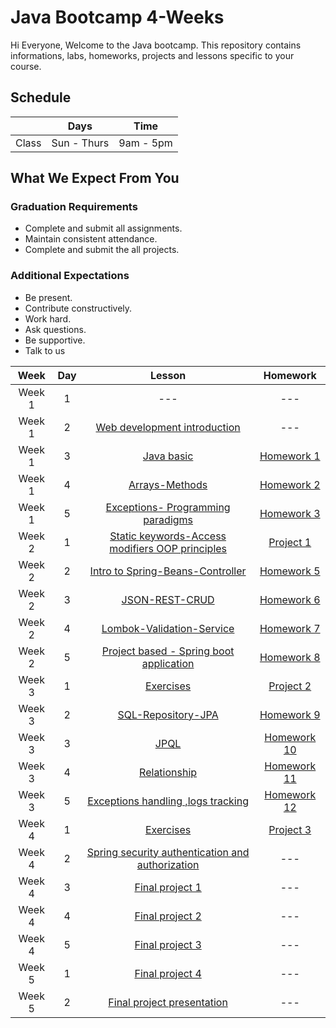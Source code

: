 
# Java Bootcamp 4-Weeks 
Hi Everyone, Welcome to the Java bootcamp. This repository contains informations, labs, homeworks, projects and lessons specific to your course.

## Schedule
|  | Days | Time |
| --- | ------------- | ------------- |
| Class | Sun - Thurs  | 9am - 5pm  |


## What We Expect From You
### Graduation Requirements
* Complete and submit all assignments.
* Maintain consistent attendance.
* Complete and submit the all projects.
### Additional Expectations
* Be present.
* Contribute constructively.
* Work hard.
* Ask questions.
* Be supportive.
* Talk to us

| Week   | Day | Lesson | Homework |
|:-----:|:---:|:------:|:------:|
| Week 1| 1   |---|--- |
| Week 1| 2   |[Web development introduction](https://github.com/Tuwaiq-Java/Week-01-Day-01)|--- |
| Week 1| 3   |[Java basic](https://github.com/Tuwaiq-Java/Week-01-Day-02)|[Homework 1](https://github.com/Tuwaiq-Java/Week-01-day-02-hw)|
| Week 1| 4   |[Arrays-Methods](https://github.com/Tuwaiq-Java/Week-01-Day-03)|[Homework 2](https://github.com/Tuwaiq-Java/Week-01-day-03-hw)|
| Week 1| 5   |[Exceptions- Programming paradigms ](https://github.com/Tuwaiq-Java/Week-01-Day-04)|[Homework 3](https://github.com/Tuwaiq-Java/week-01-day-04-hw)|
| Week 2| 1   |[Static keywords-Access modifiers  OOP principles](https://github.com/Tuwaiq-Java/Week-01-Day-05) | [Project 1](https://github.com/Tuwaiq-Java/week-01-day-05-hw)|
| Week 2| 2   |[Intro to Spring-Beans-Controller](https://github.com/Tuwaiq-Java/Week-02-Day-01)| [Homework 5](https://github.com/Tuwaiq-Java/week-02-day-01-hw)|
| Week 2| 3   |[JSON-REST-CRUD](https://github.com/Tuwaiq-Java/Week-02-Day-02)| [Homework 6](https://github.com/Tuwaiq-Java/week-02-day-02-hw)|
| Week 2| 4   |[Lombok-Validation-Service](https://github.com/Tuwaiq-Java/Week-02-Day-03)| [Homework 7](https://github.com/Tuwaiq-Java/week_02_day-03_hw)|
| Week 2| 5   |[Project based - Spring boot application](https://github.com/Tuwaiq-Java/Week-02-Day-04)| [Homework 8](https://github.com/Tuwaiq-Java/week-02-day-04-hw)|
| Week 3| 1   |[Exercises](https://github.com/Tuwaiq-Java/Week-02-Day-05)| [Project 2](https://github.com/Tuwaiq-Java/Project-2)|
| Week 3| 2   |[SQL-Repository-JPA](https://github.com/Tuwaiq-Java/week-03-day-01)| [Homework 9](https://github.com/Tuwaiq-Java/HomeWork-9)|
| Week 3| 3   |[JPQL](https://github.com/Tuwaiq-Java/week-03-day-02)| [Homework 10](https://github.com/Tuwaiq-Java/HomeWork-9)|
| Week 3| 4   |[Relationship](https://github.com/Tuwaiq-Java/Week-03-Day-03)| [Homework 11](https://github.com/Tuwaiq-Java/week-03-day-03-hw)|
| Week 3| 5   |[Exceptions handling ,logs tracking](https://github.com/Tuwaiq-Java/Week-03-Day-04)| [Homework 12](https://github.com/Tuwaiq-Java/week-03-day-04-hw)|
| Week 4| 1   |[Exercises](https://github.com/Tuwaiq-Java/Week-03-Day-05)| [Project 3](https://github.com/Tuwaiq-Java/week-03-day-05-hw)|
| Week 4| 2   |[Spring security authentication and authorization](https://github.com/Tuwaiq-Java/Week-04-Day-01)|---|
| Week 4| 3   |[Final project 1](https://github.com/Tuwaiq-Java/Capstone-project)|---|
| Week 4| 4   |[Final project 2](https://github.com/Tuwaiq-Java/Capstone-project)|---|
| Week 4| 5   |[Final project 3](https://github.com/Tuwaiq-Java/Capstone-project)|---|
| Week 5| 1   |[Final project 4](https://github.com/Tuwaiq-Java/Week-04-Day-05)|---|
| Week 5| 2   |[Final project presentation](https://github.com/Tuwaiq-Java/Week-04-Day-05)|---|




